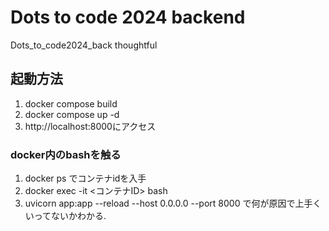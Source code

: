 # Dots to code 2024 backend
Dots_to_code2024_back
thoughtful

## 起動方法
1. docker compose build
2. docker compose up -d
3. http://localhost:8000にアクセス

### docker内のbashを触る
1. docker ps でコンテナidを入手
2. docker exec -it <コンテナID> bash
3. uvicorn app:app --reload --host 0.0.0.0 --port 8000 で何が原因で上手くいってないかわかる.
